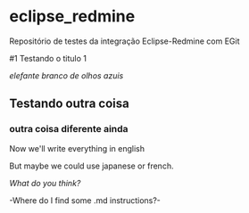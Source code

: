 # eclipse_redmine
Repositório de testes da integração Eclipse-Redmine com EGit

#1 Testando o titulo 1

*elefante branco de olhos azuis*

## Testando outra coisa

### outra coisa diferente ainda

Now we'll write everything in english 

But maybe we could use japanese or french.

_What do you think?_

-Where do I find some .md instructions?-
